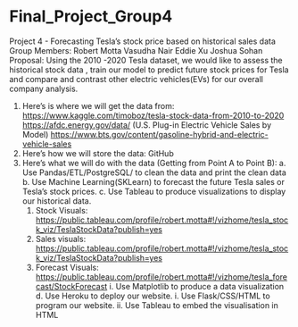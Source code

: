 # Final_Project_Group4
Project 4 - Forecasting Tesla’s stock price based on historical sales data
Group Members:
Robert Motta
Vasudha Nair
Eddie Xu
Joshua Sohan
Proposal:
Using the 2010 -2020 Tesla dataset, we would like to assess the historical stock data , train our
model to predict future stock prices for Tesla and compare and contrast other electric
vehicles(EVs) for our overall company analysis.
1. Here’s is where we will get the data from:
https://www.kaggle.com/timoboz/tesla-stock-data-from-2010-to-2020
https://afdc.energy.gov/data/ (U.S. Plug-in Electric Vehicle Sales by Model)
https://www.bts.gov/content/gasoline-hybrid-and-electric-vehicle-sales
2. Here’s how we will store the data:
GitHub
3. Here’s what we will do with the data (Getting from Point A to Point B):
a. Use Pandas/ETL/PostgreSQL/ to clean the data and print the clean data
b. Use Machine Learning(SKLearn) to forecast the future Tesla sales or Tesla’s
stock prices.
c. Use Tableau to produce visualizations to display our historical data.
    1. Stock Visuals: https://public.tableau.com/profile/robert.motta#!/vizhome/tesla_stock_viz/TeslaStockData?publish=yes
    2. Sales visuals: https://public.tableau.com/profile/robert.motta#!/vizhome/tesla_stock_viz/TeslaStockData?publish=yes
    3. Forecast Visuals: https://public.tableau.com/profile/robert.motta#!/vizhome/tesla_forecast/StockForecast
i. Use Matplotlib to produce a data visualization
d. Use Heroku to deploy our website.
i. Use Flask/CSS/HTML to program our website.
ii. Use Tableau to embed the visualisation in HTML

